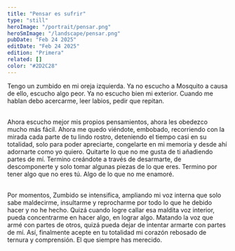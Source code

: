 ```yaml
---
title: "Pensar es sufrir"
type: "still"
heroImage: "/portrait/pensar.png"
heroSmImage: "/landscape/pensar.png"
pubDate: "Feb 24 2025"
editDate: "Feb 24 2025"
edition: "Primera"
related: []
color: "#2D2C28"
---
```


Tengo un zumbido en mi oreja izquierda. Ya no escucho a Mosquito a causa de ello, escucho algo peor. Ya no escucho bien mi exterior. Cuando me hablan debo acercarme, leer labios, pedir que repitan.
<br><br>

Ahora escucho mejor mis propios pensamientos, ahora les obedezco mucho más fácil. Ahora me quedo viéndote, embobado, recorriendo con la mirada cada parte de tu lindo rostro, deteniendo el tiempo casi en su totalidad, solo para poder apreciarte, congelarte en mi memoria y desde ahí adornarte como yo quiero. Quitarte lo que no me gusta de ti añadiendo partes de mí. Termino creándote a través de desarmarte, de descomponerte y solo tomar algunas piezas de lo que eres. Termino por tener algo que no eres tú. Algo de lo que no me enamoré.
<br><br>

Por momentos, Zumbido se intensifica, ampliando mi voz interna que solo sabe maldecirme, insultarme y reprocharme por todo lo que he debido hacer y no he hecho. Quizá cuando logre callar esa maldita voz interior, pueda concentrarme en hacer algo, en lograr algo. Matando la voz que armé con partes de otros, quizá pueda dejar de intentar armarte con partes de mí. Así, finalmente acepte en tu totalidad mi corazón rebosado de ternura y comprensión. El que siempre has merecido.
